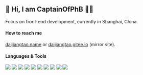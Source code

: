 ## 👋 Hi, I am CaptainOfPhB 👨‍💻

Focus on front-end development, currently in Shanghai, China.

#### How to reach me

[daijiangtao.name](https://daijiangtao.name) or [daijiangtao.gitee.io](https://daijiangtao.gitee.io) (mirror site).

#### Languages & Tools

![](https://img.shields.io/badge/-html5-red?style=for-the-badge&color=e34f26)
![](https://img.shields.io/badge/-css3-red?style=for-the-badge&color=2c9cd8)
![](https://img.shields.io/badge/-javascript-red?style=for-the-badge&color=f2c904)
![](https://img.shields.io/badge/-typescript-red?style=for-the-badge&color=006cbf)
![](https://img.shields.io/badge/-node-red?style=for-the-badge&color=71af04)
![](https://img.shields.io/badge/-vue-red?style=for-the-badge&color=39aa76)
![](https://img.shields.io/badge/-react-red?style=for-the-badge&color=00caf6)
![](https://img.shields.io/badge/-webpack-red?style=for-the-badge&color=7fc9f2)
![](https://img.shields.io/badge/-rollup-red?style=for-the-badge&color=ed2d2f)
![](https://img.shields.io/badge/-jest-red?style=for-the-badge&color=8a384e)
